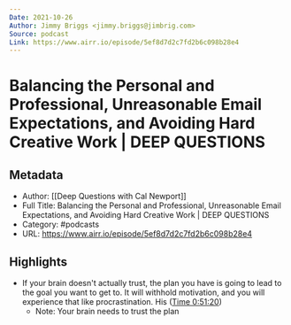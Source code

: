 ```yaml
---
Date: 2021-10-26
Author: Jimmy Briggs <jimmy.briggs@jimbrig.com>
Source: podcast
Link: https://www.airr.io/episode/5ef8d7d2c7fd2b6c098b28e4
---
```

# Balancing the Personal and Professional, Unreasonable Email Expectations, and Avoiding Hard Creative Work | DEEP QUESTIONS

## Metadata
- Author: [[Deep Questions with Cal Newport]]
- Full Title: Balancing the Personal and Professional, Unreasonable Email Expectations, and Avoiding Hard Creative Work | DEEP QUESTIONS
- Category: #podcasts
- URL: https://www.airr.io/episode/5ef8d7d2c7fd2b6c098b28e4

## Highlights
- If your brain doesn't actually trust, the plan you have is going to lead to the goal you want to get to. It will withhold motivation, and you will experience that like procrastination. His ([Time 0:51:20](https://www.airr.io/quote/5f3724a0a7c7e0da4e99a887))
    - Note: Your brain needs to trust the plan
